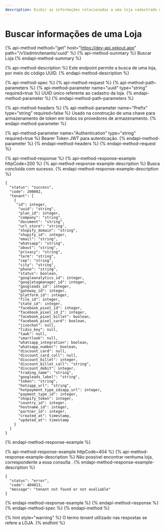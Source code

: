 ```yaml
---
description: Exibir as informações relacionadas a uma loja cadastrado na plataforma.
---
```


# Buscar informações de uma Loja

{% api-method method="get" host="https://dev-api.xekout.app" path="/v1/admin/tenants/:uuid" %}
{% api-method-summary %}
Buscar Loja
{% endapi-method-summary %}

{% api-method-description %}
Este endpoint permite a busca de uma loja, por meio do código UUID.
{% endapi-method-description %}

{% api-method-spec %}
{% api-method-request %}
{% api-method-path-parameters %}
{% api-method-parameter name="uuid" type="string" required=true %}
UUID único referente ao cadastro da loja.
{% endapi-method-parameter %}
{% endapi-method-path-parameters %}

{% api-method-headers %}
{% api-method-parameter name="Prefix" type="string" required=false %}
Usado na construção de uma chave para armazenamento de token em todos os provedores de armazenamento.
{% endapi-method-parameter %}

{% api-method-parameter name="Authentication" type="string" required=true %}
Bearer Token JWT para autenticação.
{% endapi-method-parameter %}
{% endapi-method-headers %}
{% endapi-method-request %}

{% api-method-response %}
{% api-method-response-example httpCode=200 %}
{% api-method-response-example-description %}
Busca concluída com sucesso.
{% endapi-method-response-example-description %}

```text
{
  "status": "success",
  "code": 200002,
  "tenant": [
    {
     "id": integer,
      "uuid": "string",
      "plan_id": integer,
      "company": "string",
      "document": "string",
      "url_store": "string",
      "shopify_domain": "string",
      "shopify_id": integer,
      "email": "string",
      "whatsapp": "string",
      "about": "string",
      "privacy": "string",
      "term": "string",
      "cep": "string",
      "city": "string",
      "phone": "string",
      "status": boolean,
      "googleanalytics_id": integer,
      "googletagmanager_id": integer,
      "googleads_id": integer,
      "gateway_id": integer,
      "platform_id": integer,
      "file_id": integer,
      "state_id": integer,
      "facebook_pixel_id": integer,
      "facebook_pixel_id_2": integer,
      "facebook_pixel_billet": boolean,
      "facebook_pixel_card": boolean,
      "jivochat": null,
      "tidio_key": null,
      "tawk": null,
      "smartlook": null,
      "whatsapp_integration": boolean,
      "whatsapp_number": boolean,
      "discount_card": null,
      "discount_card_call": null,
      "discount_billet": integer,
      "discount_billet_call": "string",
      "discount_debit": integer,
      "trading_name": "string",
      "googleads_label": "string",
      "token": "string",
      "hotzapp_url": "string",
      "hotpayment_type_idzapp_url": integer,
      "payment_type_id": integer,
      "shopify_token": integer,
      "country_id": integer,
      "hostname_id": integer,
      "partner_id": integer,
      "created_at": timestamp,
      "updated_at": timestamp
    }
  ]
}
```
{% endapi-method-response-example %}

{% api-method-response-example httpCode=404 %}
{% api-method-response-example-description %}
Não possível encontrar nenhuma loja, correspondente a essa consulta .
{% endapi-method-response-example-description %}

```text
{
  "status": "error",
  "code": 404013,
  "message": "tenant not found or not avaliable"
}
```
{% endapi-method-response-example %}
{% endapi-method-response %}
{% endapi-method-spec %}
{% endapi-method %}

{% hint style="warning" %}
O termo _tenant_ utilizado nas respostas se refere a LOJA.
{% endhint %}


